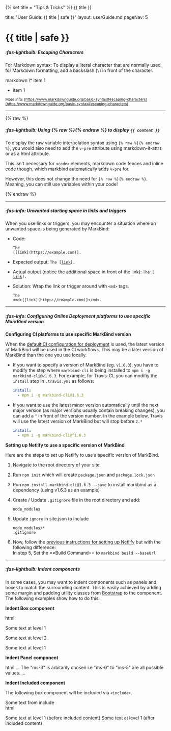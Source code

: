 {% set title = "Tips & Tricks" %}
<span id="title" class="d-none">{{ title }}</span>

<frontmatter>
  title: "User Guide: {{ title | safe }}"
  layout: userGuide.md
  pageNav: 5
</frontmatter>

# {{ title | safe }}

<div id="escapingCharacters">

##### :fas-lightbulb: Escaping Characters

For Markdown syntax: To display a literal character that are normally used for Markdown formatting, add a backslash (`\`) in front of the character.

<include src="codeAndOutput.md" boilerplate >
<variable name="highlightStyle">markdown</variable>
<variable name="code">
\* item 1

* item 1 
</variable>
</include>

<small>More info: [https://www.markdownguide.org/basic-syntax#escaping-characters](https://www.markdownguide.org/basic-syntax#escaping-characters)</small>

</div>

---

{% raw %}

##### :fas-lightbulb: Using {% raw %}{% endraw %} to display `{{ content }}`


To display the raw variable interpolation syntax using `{% raw %}{% endraw %}`, you would also need to add
the `v-pre` attribute using markdown-it-attrs or as a html attribute.

<box type="info">

This isn't necessary for `<code>` elements, markdown code fences and inline code though, which markbind automatically
adds `v-pre` for.

However, this does not change the need for `{% raw %}{% endraw %}`. Meaning, you can still use variables within your code!
</box>


{% endraw %}

---

##### :fas-info: Unwanted starting space in links and triggers

When you use links or triggers, you may encounter a situation where an unwanted space is being generated by MarkBind:


* Code:<br>
  ```
  The
  [[link](https://example.com)].
  ```

* Expected output:
  <code>The [[link](https://example.com)].</code>

* Actual output (notice the additional space in front of the link):
  <code>The [ [link](https://example.com)].</code>

* Solution:
  Wrap the link or trigger around with `<md>` tags.
  ```
  The
  <md>[[link](https://example.com)]</md>.
  ```

---

<div id="useSpecificMarkBind">

##### :fas-info: Configuring Online Deployment platforms to use specific MarkBind version

**Configuring CI platforms to use specific MarkBind version**

When the [default CI configuration for deployment](deployingTheSite.html#using-ci-platforms) is used, the latest version of MarkBind will be used in the CI workflows. This may be a later version of MarkBind than the one you use locally.

* If you want to specify a version of MarkBind (eg. `v1.6.3`), you have to modify the step where `markbind-cli` is being installed to `npm i -g markbind-cli@v1.6.3`. For example, for Travis-CI, you can modifiy the `install` step in `.travis.yml` as follows:

  ```yaml
  install:
    - npm i -g markbind-cli@1.6.3
  ```
* If you want to use the latest minor version automatically until the next major version (as major versions usually contain breaking changes), you can add a `^` in front of the version number. In the example below, Travis will use the latest version of MarkBind but will stop before `2.*`

  ```yaml
  install:
    - npm i -g markbind-cli@^1.6.3
  ```

**Setting up Netlify to use a specific version of MarkBind**

Here are the steps to set up Netlify to use a specific version of MarkBind.

1. Navigate to the root directory of your site.
1. Run `npm init` which will create `package.json` and `package.lock.json`
1. Run `npm install markbind-cli@1.6.3 --save` to install markbind as a dependency (using v1.6.3 as an example)
1. Create / Update `.gitignore` file in the root directory and add:
   ```
   node_modules
   ```
1. Update `ignore` in site.json to include
   ```
   node_modules/*
   .gitignore
   ```

1. Now, follow the [previous instructions for setting up Netlify](deployingTheSite.html#deploying-to-netlify) but with the following difference:<br>
   In step 5, Set the ==Build Command== to `markbind build --baseUrl`

</box>

</div>

---

<div id="indentComponents">

##### :fas-lightbulb: Indent components

In some cases, you may want to indent components such as panels and boxes to match the surrounding content.
This is easily achieved by adding some margin and padding utility classes from [Bootstrap](https://getbootstrap.com/docs/5.1/utilities/spacing/) 
to the component. The following examples show how to do this.

**Indent Box component**

<include src="codeAndOutput.md" boilerplate >
<variable name="highlightStyle">html</variable>
<variable name="code">

<box>Some text at level 1</box>

<box class="ms-4">Some text at level 2</box>

<box>Some text at level 1</box>

</variable>
</include>

**Indent Panel component**

<include src="codeAndOutput.md" boilerplate >
<variable name="highlightStyle">html</variable>
<variable name="code">

<panel header="This panel is at level 1">
  ...
</panel>
<panel header="This panel is at level 2" class="ms-3">
  The "ms-3" is arbitarily chosen i.e "ms-0" to "ms-5" are all possible values.
</panel>
<panel header="This panel is at level 1">
  ...
</panel>
</variable>
</include>

**Indent Included component**

The following box component will be included via `<include>`.

<div id="forIndentDemo">
<box>Some text from include</box>
</div>

<include src="codeAndOutput.md" boilerplate >
<variable name="highlightStyle">html</variable>
<variable name="code">

<box>Some text at level 1 (before included content)</box>
<include src="tipsAndTricks.md#forIndentDemo" class="ms-5"></include>
<box>Some text at level 1 (after included content)</box>

</variable>
</include>

</div>

